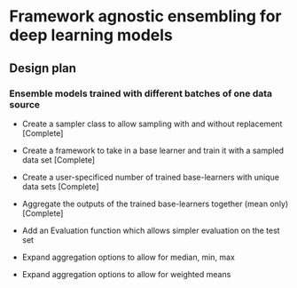 # Framework agnostic ensembling for deep learning models

## Design plan

### Ensemble models trained with different batches of one data source

- Create a sampler class to allow sampling with and without replacement [Complete]
- Create a framework to take in a base learner and train it with a sampled data set [Complete]
- Create a user-specificed number of trained base-learners with unique data sets [Complete]
- Aggregate the outputs of the trained base-learners together (mean only) [Complete]

- Add an Evaluation function which allows simpler evaluation on the test set
- Expand aggregation options to allow for median, min, max
- Expand aggregation options to allow for weighted means